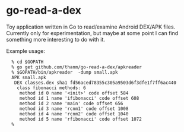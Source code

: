 # go-read-a-dex

Toy application written in Go to read/examine Android DEX/APK files. Currently only for experimentation, but maybe at some point I can find something more interesting to do with it.

Example usage:

```
  % cd $GOPATH
  % go get github.com/thanm/go-read-a-dex/apkreader
  % $GOPATH/bin/apkreader  -dump small.apk
  APK small.apk
   DEX classes.dex sha1 fd56aced78355c305a9503d6f3dfe1f7ff6ac440
    class fibonacci methods: 6
     method id 0 name '<init>' code offset 584
     method id 1 name 'ifibonacci' code offset 608
     method id 2 name 'main' code offset 656
     method id 3 name 'rcnm1' code offset 1008
     method id 4 name 'rcnm2' code offset 1040
     method id 5 name 'rfibonacci' code offset 1072
  %
```
